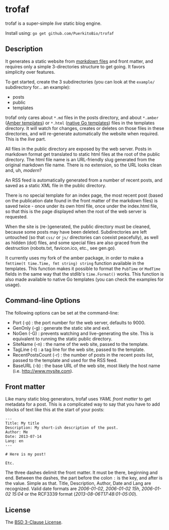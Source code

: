 # trofaf

trofaf is a super-simple *live* static blog engine.

Install using: `go get github.com/PuerkitoBio/trofaf`

## Description

It generates a static website from [*markdown* files][1] and front matter, and requires only a simple 3-directories structure to get going. It favors simplicity over features.

To get started, create the 3 subdirectories (you can look at the `example/` subdirectory for... an example): 

* posts 
* public 
* templates

trofaf only cares about `*.md` files in the posts directory, and about `*.amber` ([Amber templates][2]) or `*.html` ([native Go templates][3]) files in the templates directory. It will watch for changes, creates or deletes on those files in these directories, and will re-generate automatically the website when required. This is the *live* part.

All files in the public directory are exposed by the web server. Posts in markdown format get translated to static html files at the root of the public directory. The html file name is an URL-friendly slug generated from the original markdown file name. There is no extension, so the URL looks clean and, uh, *modern*?

An RSS feed is automatically generated from a number of recent posts, and saved as a static XML file in the public directory.

There is no special template for an index page, the most recent post (based on the publication date found in the front matter of the markdown files) is saved twice - once under its own html file, once under the index.html file, so that this is the page displayed when the root of the web server is requested.

When the site is (re-)generated, the public directory must be cleaned, because some posts may have been deleted. Subdirectories are left untouched (so that `css/` or `js/` directories can coexist peacefully), as well as hidden (dot) files, and some special files are also graced from the destruction (robots.txt, favicon.ico, etc., see gen.go).

It currently uses my fork of the amber package, in order to make a `fmttime(t time.Time, fmt string) string` function available in the templates. This function makes it possible to format the `PubTime` or `ModTime` fields in the same way that the stdlib's `time.Format()` works. This function is also made available to native Go templates (you can check the examples for usage).

## Command-line Options

The following options can be set at the command-line: 

* Port (-p) : the port number for the web server, defaults to 9000.
* GenOnly (-g) : generate the static site and exit.
* NoGen (-G) : prevents watching and live-generating the site. This is equivalent to running the static public directory.
* SiteName (-n) : the name of the web site, passed to the template.
* TagLine (-t) : a tag line for the web site, passed to the template.
* RecentPostsCount (-r) : the number of posts in the recent posts list, passed to the template and used for the RSS feed.
* BaseURL (-b) : the base URL of the web site, most likely the host name (i.e. http://www.mysite.com).

## Front matter

Like many static blog generators, trofaf uses *YAML front matter* to get metadata for a post. This is a complicated way to say that you have to add blocks of text like this at the start of your posts:

```
---
Title: My title
Description: My short-ish description of the post.
Author: Me
Date: 2013-07-14
Lang: en
---

# Here is my post!

Etc.
```

The three dashes delimit the front matter. It must be there, beginning and end. Between the dashes, the part before the colon `:` is the key, and after is the value. Simple as that. Title, Description, Author, Date and Lang are recognized. Valid date formats are *2006-01-02*, *2006-01-02 15h*, *2006-01-02 15:04* or the RCF3339 format (*2013-08-06T17:48:01-05:00*).

## License

The [BSD 3-Clause License][4].

[1]: http://daringfireball.net/projects/markdown/syntax
[2]: https://github.com/eknkc/amber
[3]: http://golang.org/pkg/html/template/
[4]: http://opensource.org/licenses/BSD-3-Clause
